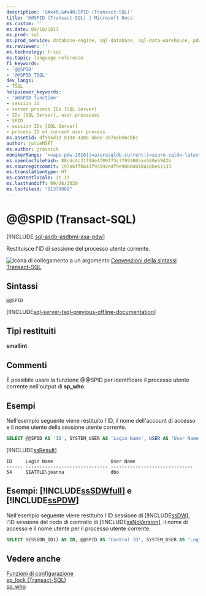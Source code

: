 ```yaml
---
description: '&#x40;&#x40;SPID (Transact-SQL)'
title: '@@SPID (Transact-SQL) | Microsoft Docs'
ms.custom: ''
ms.date: 09/18/2017
ms.prod: sql
ms.prod_service: database-engine, sql-database, sql-data-warehouse, pdw
ms.reviewer: ''
ms.technology: t-sql
ms.topic: language-reference
f1_keywords:
- '@@SPID'
- '@@SPID_TSQL'
dev_langs:
- TSQL
helpviewer_keywords:
- '@@SPID function'
- session_id
- server process IDs [SQL Server]
- IDs [SQL Server], user processes
- SPID
- session IDs [SQL Server]
- process ID of current user process
ms.assetid: df955d32-8194-438e-abee-387eebebcbb7
author: julieMSFT
ms.author: jrasnick
monikerRange: '>=aps-pdw-2016||=azuresqldb-current||=azure-sqldw-latest||>=sql-server-2016||=sqlallproducts-allversions||>=sql-server-linux-2017||=azuresqldb-mi-current'
ms.openlocfilehash: 88cdc4c31f94e4f09f73c37993005acb80e5942b
ms.sourcegitcommit: 197a6ffb643f93592edf9e90b04810a18be61133
ms.translationtype: HT
ms.contentlocale: it-IT
ms.lasthandoff: 09/26/2020
ms.locfileid: "91379909"
---
```

# <a name="x40x40spid-transact-sql"></a>&#x40;&#x40;SPID (Transact-SQL)
[!INCLUDE [sql-asdb-asdbmi-asa-pdw](../../includes/applies-to-version/sql-asdb-asdbmi-asa-pdw.md)]

  Restituisce l'ID di sessione del processo utente corrente.  
  
 ![Icona di collegamento a un argomento](../../database-engine/configure-windows/media/topic-link.gif "Icona di collegamento a un argomento") [Convenzioni della sintassi Transact-SQL](../../t-sql/language-elements/transact-sql-syntax-conventions-transact-sql.md)  
  
## <a name="syntax"></a>Sintassi  
  
```syntaxsql
@@SPID  
```  
  
[!INCLUDE[sql-server-tsql-previous-offline-documentation](../../includes/sql-server-tsql-previous-offline-documentation.md)]

## <a name="return-types"></a>Tipi restituiti
 **smallint**  
  
## <a name="remarks"></a>Commenti  
 È possibile usare la funzione @@SPID per identificare il processo utente corrente nell'output di **sp_who**.  
  
## <a name="examples"></a>Esempi  
 Nell'esempio seguente viene restituito l'ID, il nome dell'account di accesso e il nome utente della sessione utente corrente.  
  
```sql  
SELECT @@SPID AS 'ID', SYSTEM_USER AS 'Login Name', USER AS 'User Name';  
```  
  
 [!INCLUDE[ssResult](../../includes/ssresult-md.md)]  
  
```  
ID     Login Name                     User Name                       
------ ------------------------------ ------------------------------  
54     SEATTLE\joanna                 dbo                             
```  
  
## <a name="examples-sssdwfull-and-sspdw"></a>Esempi: [!INCLUDE[ssSDWfull](../../includes/sssdwfull-md.md)] e [!INCLUDE[ssPDW](../../includes/sspdw-md.md)]  
 Nell'esempio seguente viene restituito l'ID sessione di [!INCLUDE[ssDW](../../includes/ssdw-md.md)], l'ID sessione del nodo di controllo di [!INCLUDE[ssNoVersion](../../includes/ssnoversion-md.md)], il nome di accesso e il nome utente per il processo utente corrente.  
  
```sql  
SELECT SESSION_ID() AS ID, @@SPID AS 'Control ID', SYSTEM_USER AS 'Login Name', USER AS 'User Name';  
```  
  
## <a name="see-also"></a>Vedere anche  
 [Funzioni di configurazione](../../t-sql/functions/configuration-functions-transact-sql.md)   
 [sp_lock &#40;Transact-SQL&#41;](../../relational-databases/system-stored-procedures/sp-lock-transact-sql.md)   
 [sp_who](../../relational-databases/system-stored-procedures/sp-who-transact-sql.md)  
  
  

